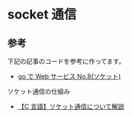 # socket 通信

## 参考

下記の記事のコードを参考に作ってます。

- [go で Web サービス No.8(ソケット)](https://zenn.dev/tomi/articles/2020-10-30-go-web8)

ソケット通信の仕組み

- [【C 言語】ソケット通信について解説](https://daeudaeu.com/socket/#i)
